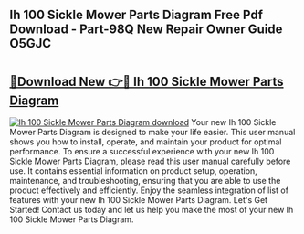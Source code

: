 ## Ih 100 Sickle Mower Parts Diagram Free Pdf Download - Part-98Q New Repair Owner Guide O5GJC

# <h2><a href="http://dfkraog.blite.top/?on=Ih+100+Sickle+Mower+Parts+Diagram">🔗Download New 👉🔴 Ih 100 Sickle Mower Parts Diagram</a></h2>

[![Ih 100 Sickle Mower Parts Diagram download](https://i.imgur.com/lujVjoI.png)](http://dfkraog.blite.top/?on=Ih+100+Sickle+Mower+Parts+Diagram)
Your new Ih 100 Sickle Mower Parts Diagram is designed to make your life easier. This user manual shows you how to install, operate, and maintain your product for optimal performance. To ensure a successful experience with your new Ih 100 Sickle Mower Parts Diagram, please read this user manual carefully before use. It contains essential information on product setup, operation, maintenance, and troubleshooting, ensuring that you are able to use the product effectively and efficiently. Enjoy the seamless integration of list of features with your new Ih 100 Sickle Mower Parts Diagram. Let's Get Started! Contact us today and let us help you make the most of your new Ih 100 Sickle Mower Parts Diagram.

